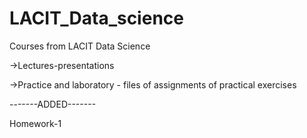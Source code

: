 # LACIT_Data_science

Courses from LACIT Data Science

->Lectures-presentations

->Practice and laboratory - files of assignments of practical exercises

-------ADDED-------

Homework-1 
